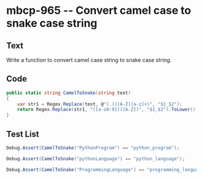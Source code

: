 # mbcp-965 -- Convert camel case to snake case string

## Text

Write a function to convert camel case string to snake case string.

## Code

```csharp
public static string CamelToSnake(string text)
{
    var str1 = Regex.Replace(text, @"(.)([A-Z][a-z]+)", "$1_$2");
    return Regex.Replace(str1, "([a-z0-9])([A-Z])", "$1_$2").ToLower();
}
```

## Test List

```csharp
Debug.Assert(CamelToSnake("PythonProgram") == "python_program");
```

```csharp
Debug.Assert(CamelToSnake("pythonLanguage") == "python_language");
```

```csharp
Debug.Assert(CamelToSnake("ProgrammingLanguage") == "programming_language");
```
